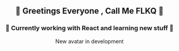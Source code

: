  ## <p align="center">👋 Greetings Everyone , Call Me FLKQ 👋</p>

### <p align="center"> 👀 Currently working with React and learning new stuff 👀</p>

<p align="center">

<p align="center"> New avatar in development </p>









